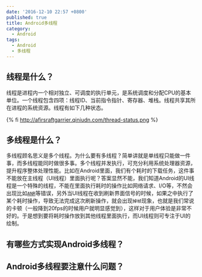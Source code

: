 ```yaml
---
date: '2016-12-10 22:57 +0800'
published: true
title: Android多线程
category:
  - Android
tags:
  - Android
  - 多线程
---
```

## 线程是什么？

线程是进程内一个相对独立、可调度的执行单元，是系统调度和分配CPU的基本单位。一个线程包含四项：线程ID、当前指令指针、寄存器、堆栈。线程共享其所在进程的系统资源。线程有如下几种状态。

{% fi http://afirsraftgarrier.qiniudn.com/thread-status.png %}

## 多线程是什么？

多线程顾名思义是多个线程。为什么要有多线程？简单讲就是单线程只能做一件事，而多线程能同时做很多事。多个线程并发执行，可充分利用系统处理器资源，提升程序整体处理性能。比如在Android里面，我们有个耗时的下载任务，这件事不能放在主线程（UI线程）里面执行呢？答案显然不能，我们知道Android的UI线程是一个特殊的线程，不能在里面执行耗时的操作比如网络请求、I/O等，不然会出现比如[`ANR`](/2016/12/12/2016-12-12-andriod-anr)等错误，另外当UI线程在收到刷新界面信号的时候，如果之中执行了某个耗时操作，导致无法完成这次刷新操作，就会出现`掉帧`现象，也就是我们常说的卡顿（一般降到20fps的时候用户就明显感觉到），这样对于用户体验是非常不好的。于是想到要将耗时操作放到其他线程里面执行，而UI线程则可专注于UI的绘制。

## 有哪些方式实现Android多线程？

## Android多线程要注意什么问题？
